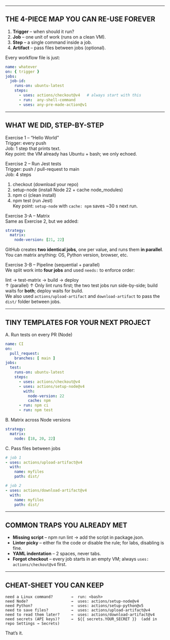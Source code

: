 

--------------------------------------------------
THE 4-PIECE MAP YOU CAN RE-USE FOREVER
--------------------------------------------------
1. **Trigger**   – when should it run?  
2. **Job**       – one unit of work (runs on a clean VM).  
3. **Step**      – a single command inside a job.  
4. **Artifact**  – pass files between jobs (optional).

Every workflow file is just:

```yaml
name: whatever
on: { trigger }
jobs:
  job-id:
    runs-on: ubuntu-latest
    steps:
      - uses: actions/checkout@v4   # always start with this
      - run:  any-shell-command
      - uses: any-pre-made-action@v1
```

--------------------------------------------------
WHAT WE DID, STEP-BY-STEP
--------------------------------------------------
Exercise 1 – “Hello World”  
Trigger: every push  
Job: 1 step that prints text.  
Key point: the VM already has Ubuntu + bash; we only echoed.

Exercise 2 – Run Jest tests  
Trigger: push / pull-request to main  
Job: 4 steps  
1. checkout (download your repo)  
2. setup-node (install Node 22 + cache node_modules)  
3. npm ci (clean install)  
4. npm test (run Jest)  
Key point: `setup-node` with `cache: npm` saves ~30 s next run.

Exercise 3-A – Matrix  
Same as Exercise 2, but we added:

```yaml
strategy:
  matrix:
    node-version: [21, 22]
```

GitHub creates **two identical jobs**, one per value, and runs them **in parallel**.  
You can matrix anything: OS, Python version, browser, etc.

Exercise 3-B – Pipeline (sequential + parallel)  
We split work into **four jobs** and used `needs:` to enforce order:

lint  →  test-matrix  →  build  →  deploy  
            ↑  (parallel)          ↑
Only lint runs first; the two test jobs run side-by-side; build waits for **both**; deploy waits for build.  
We also used `actions/upload-artifact` and `download-artifact` to pass the `dist/` folder between jobs.

--------------------------------------------------
TINY TEMPLATES FOR YOUR NEXT PROJECT
--------------------------------------------------
A. Run tests on every PR (Node)

```yaml
name: CI
on:
  pull_request:
    branches: [ main ]
jobs:
  test:
    runs-on: ubuntu-latest
    steps:
      - uses: actions/checkout@v4
      - uses: actions/setup-node@v4
        with:
          node-version: 22
          cache: npm
      - run: npm ci
      - run: npm test
```

B. Matrix across Node versions

```yaml
strategy:
  matrix:
    node: [18, 20, 22]
```

C. Pass files between jobs

```yaml
# job 1
- uses: actions/upload-artifact@v4
  with:
    name: myfiles
    path: dist/

# job 2
- uses: actions/download-artifact@v4
  with:
    name: myfiles
    path: dist/
```

--------------------------------------------------
COMMON TRAPS YOU ALREADY MET
--------------------------------------------------
- **Missing script** – npm run lint → add the script in package.json.  
- **Linter picky** – either fix the code or disable the rule; for labs, disabling is fine.  
- **YAML indentation** – 2 spaces, never tabs.  
- **Forgot checkout** – every job starts in an empty VM; always `uses: actions/checkout@v4` first.

--------------------------------------------------
CHEAT-SHEET YOU CAN KEEP
--------------------------------------------------
```
need a Linux command?        →  run: <bash>
need Node?                   →  uses: actions/setup-node@v4
need Python?                 →  uses: actions/setup-python@v5
need to save files?          →  uses: actions/upload-artifact@v4
need to read them later?     →  uses: actions/download-artifact@v4
need secrets (API keys)?     →  ${{ secrets.YOUR_SECRET }}  (add in repo Settings → Secrets)
```

That’s it.  
